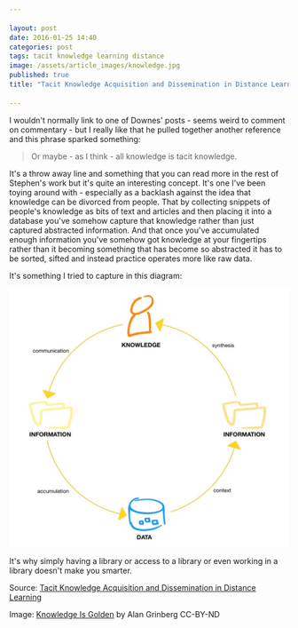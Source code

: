 ```yaml
---

layout: post
date: 2016-01-25 14:40
categories: post
tags: tacit knowledge learning distance
image: /assets/article_images/knowledge.jpg
published: true
title: "Tacit Knowledge Acquisition and Dissemination in Distance Learning"

---
```


I wouldn't normally link to one of Downes' posts - seems weird to comment on commentary - but I really like that he pulled together another reference and this phrase sparked something: 

>Or maybe - as I think - all knowledge is tacit knowledge. 

It's a throw away line and something that you can read more in the rest of Stephen's work but it's quite an interesting concept. It's one I've been toying around with - especially as a backlash against the idea that knowledge can be divorced from people. That by collecting snippets of people's knowledge as bits of text and articles and then placing it into a database you've somehow capture that knowledge rather than just captured abstracted information. And that once you've accumulated enough information you've somehow got knowledge at your fingertips rather than it becoming something that has become so abstracted it has to be sorted, sifted and instead practice operates more like raw data. 

It's something I tried to capture in this diagram:

![Knowledge/Information/Data Cycle](/assets/article_images/knowledge-information-data.jpg)

It's why simply having a library or access to a library or even working in a library doesn't make you smarter. 


Source: [Tacit Knowledge Acquisition and Dissemination in Distance Learning](http://www.downes.ca/post/64825)
 
Image: [Knowledge Is Golden](https://flic.kr/p/Ay3nhr) by Alan Grinberg CC-BY-ND
